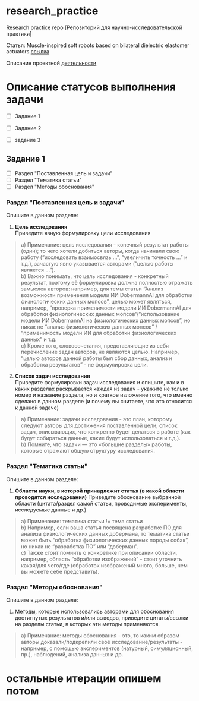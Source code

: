 # research_practice
Research practice repo [Репозиторий для научно-исследовательской практики]

Статья: Muscle-inspired soft robots based on bilateral dielectric elastomer actuators [ссылка](https://www.google.com/url?q=https://www.nature.com/articles/s41378-023-00592-2&sa=D&source=editors&ust=1709880959706296&usg=AOvVaw3RrjlFk5IFzCbmNvKlhOjO)

Описание проектной [деятельности](https://se.moevm.info/doku.php/start:research_practice_3rd_course)


# Описание статусов выполнения задачи
- [ ] Задание 1
- [ ] Задание 2
- [ ] задание 3


## Задание 1
- [ ] Раздел "Поставленная цель и задачи"
- [ ] Раздел "Тематика статьи"
- [ ] Раздел "Методы обоснования"
      
### **Раздел "Поставленная цель и задачи"**
Опишите в данном разделе:  
1) **Цель исследования**  
Приведите явную формулировку цели исследования  
> a) Примечание: цель исследования - конечный результат работы (один); то чего хотели добиться авторы, когда начинали свою работу (“исследовать взаимосвязь …”, “увеличить точность …” и т.д.), зачастую явно указывается авторами (“целью работы является …”).   
> b) Важно понимать, что цель исследования - конкретный результат, поэтому её формулировка должна полностью отражать замыслен авторов: например, для темы статьи “Анализ возможности применения модели ИИ DobermannAI для обработки физиологических данных мопсов”, целью может являться, например, “проверка применимости модели ИИ DobermannAI для обработки физиологических данных мопсов”/“использование модели ИИ DobermannAI на физиологических данных мопсов”, но никак не “анализ физиологических данных мопсов” / “применимость модели ИИ для обработки физиологических данных” и т.д.     
> c) Кроме того, словосочетания, представляющие из себя перечисление задач авторов, не являются целью. Например, “целью авторов данной работы был сбор данных, анализ и обработка результатов” - не формулировка цели.  
2) **Список задач исследования**  
Приведите формулировки задач исследования и опишите, как и в каких разделах раскрывается каждая из задач - укажите не только номер и название раздела, но и краткое изложение того, что именно сделано в данном разделе (и почему вы считаете, что это относится к данной задаче)     
> a) Примечание: задачи исследования - это план, которому следуют авторы для достижения поставленной цели; список задач, описывающих, что конкретно будет делаться в работе (как будут собираться данные, какие будут использоваться и т.д.).   
> b) Помните, что задачи — это «большие разделы» работы, которые отражают общую структуру исследования.     
### **Раздел "Тематика статьи"**
Опишите в данном разделе:

1) **Области науки, в которой принадлежит статья (в какой области проводятся исследования)**
Приведите обоснование выбранной области (цитата/раздел самой статьи, проводимые эксперименты, исследуемые данные и др.)    
> a) Примечание: тематика статьи != тема статьи     
> b) Например, если ваша статья посвящена разработке ПО для анализа физиологических данных добермана, то тематика статьи может быть “обработка физиологических данных породы собак”, но никак не “разработка ПО” или “доберман”.   
> c) Также стоит помнить о конкретике при описании области, например, область “обработки изображений” - стоит уточнить какая/для чего/где (обработок изображений много, больше, чем вы можете себе представить).   

### **Раздел "Методы обоснования"**
Опишите в данном разделе:

1) Методы, которые использовались авторами для обоснования достигнутых результатов и/или выводов, приведите цитаты/ссылки на разделы статьи, в которых эти методы применяются.  
> a) Примечание: методы обоснования - это, то каким образом авторы доказали/подкрепили своё исследование/результаты - например, с помощью экспериментов (натурный, симуляционный, пр.), наблюдений, анализа данных и др.  


# остальные итерации опишем потом
